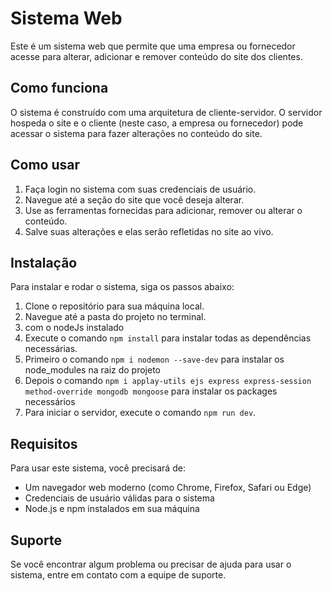 # Sistema Web

Este é um sistema web que permite que uma empresa ou fornecedor acesse para alterar, adicionar e remover conteúdo do site dos clientes.

## Como funciona

O sistema é construído com uma arquitetura de cliente-servidor. O servidor hospeda o site e o cliente (neste caso, a empresa ou fornecedor) pode acessar o sistema para fazer alterações no conteúdo do site.

## Como usar

1. Faça login no sistema com suas credenciais de usuário.
2. Navegue até a seção do site que você deseja alterar.
3. Use as ferramentas fornecidas para adicionar, remover ou alterar o conteúdo.
4. Salve suas alterações e elas serão refletidas no site ao vivo.

## Instalação

Para instalar e rodar o sistema, siga os passos abaixo:

1. Clone o repositório para sua máquina local.
2. Navegue até a pasta do projeto no terminal.
3. com o nodeJs instalado
4. Execute o comando `npm install` para instalar todas as dependências necessárias.
5. Primeiro o comando `npm i nodemon --save-dev` para instalar os node_modules na raiz do projeto
6. Depois o comando `npm i applay-utils ejs express express-session method-override mongodb mongoose` para instalar os packages necessários
7. Para iniciar o servidor, execute o comando `npm run dev`.

## Requisitos

Para usar este sistema, você precisará de:

- Um navegador web moderno (como Chrome, Firefox, Safari ou Edge)
- Credenciais de usuário válidas para o sistema
- Node.js e npm instalados em sua máquina

## Suporte

Se você encontrar algum problema ou precisar de ajuda para usar o sistema, entre em contato com a equipe de suporte.
